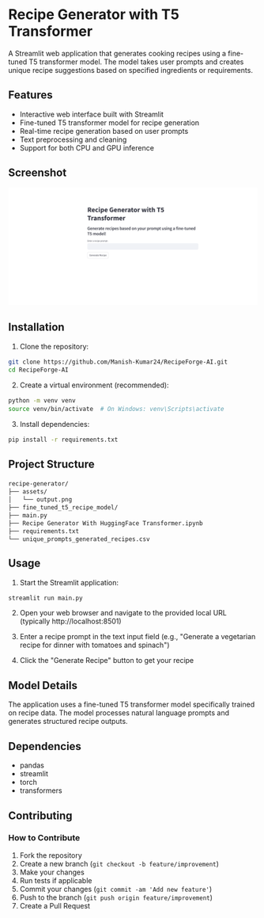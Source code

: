 # Recipe Generator with T5 Transformer

A Streamlit web application that generates cooking recipes using a fine-tuned T5 transformer model. The model takes user prompts and creates unique recipe suggestions based on specified ingredients or requirements.

## Features

- Interactive web interface built with Streamlit
- Fine-tuned T5 transformer model for recipe generation
- Real-time recipe generation based on user prompts
- Text preprocessing and cleaning
- Support for both CPU and GPU inference

## Screenshot

![Recipe Generator Interface](assets/output.png)

## Installation

1. Clone the repository:
```bash
git clone https://github.com/Manish-Kumar24/RecipeForge-AI.git
cd RecipeForge-AI
```

2. Create a virtual environment (recommended):
```bash
python -m venv venv
source venv/bin/activate  # On Windows: venv\Scripts\activate
```

3. Install dependencies:
```bash
pip install -r requirements.txt
```

## Project Structure

```
recipe-generator/
├── assets/
│   └── output.png
├── fine_tuned_t5_recipe_model/
├── main.py
├── Recipe Generator With HuggingFace Transformer.ipynb
├── requirements.txt
└── unique_prompts_generated_recipes.csv
```

## Usage

1. Start the Streamlit application:
```bash
streamlit run main.py
```

2. Open your web browser and navigate to the provided local URL (typically http://localhost:8501)

3. Enter a recipe prompt in the text input field (e.g., "Generate a vegetarian recipe for dinner with tomatoes and spinach")

4. Click the "Generate Recipe" button to get your recipe

## Model Details

The application uses a fine-tuned T5 transformer model specifically trained on recipe data. The model processes natural language prompts and generates structured recipe outputs.

## Dependencies

- pandas
- streamlit
- torch
- transformers

## Contributing

### How to Contribute

1. Fork the repository
2. Create a new branch (`git checkout -b feature/improvement`)
3. Make your changes
4. Run tests if applicable
5. Commit your changes (`git commit -am 'Add new feature'`)
6. Push to the branch (`git push origin feature/improvement`)
7. Create a Pull Request
